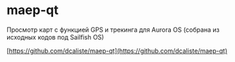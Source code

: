 maep-qt
===================

Просмотр карт с функцией GPS и трекинга для Aurora OS (собрана из исходных кодов под Sailfish OS)

[https://github.com/dcaliste/maep-qt](https://github.com/dcaliste/maep-qt)

